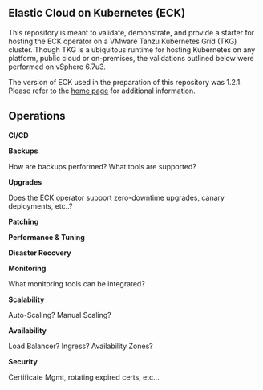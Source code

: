 ## Elastic Cloud on Kubernetes (ECK)

This repository is meant to validate, demonstrate, and provide a starter for hosting the ECK operator on a VMware Tanzu Kubernetes Grid (TKG) cluster. Though TKG is a ubiquitous runtime for hosting Kubernetes on any platform, public cloud or on-premises, the validations outlined below were performed on vSphere 6.7u3.

The version of ECK used in the preparation of this repository was 1.2.1. Please refer to the [home page](https://www.elastic.co/guide/en/cloud-on-k8s/current/index.html) for additional information.

## Operations

**CI/CD**

**Backups**

How are backups performed? What tools are supported?

**Upgrades**

Does the ECK operator support zero-downtime upgrades, canary deployments, etc..?

**Patching**

**Performance & Tuning**

**Disaster Recovery**

**Monitoring**

What monitoring tools can be integrated?

**Scalability**

Auto-Scaling? Manual Scaling?

**Availability**

Load Balancer? Ingress? Availability Zones?

**Security**

Certificate Mgmt, rotating expired certs, etc...
